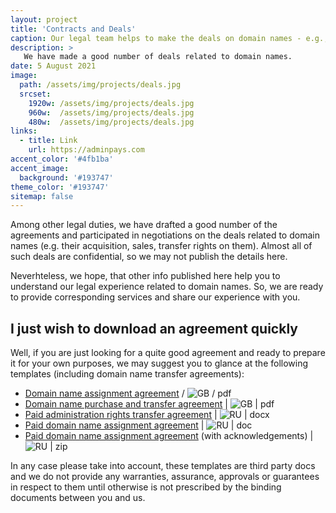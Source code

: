 ```yaml
---
layout: project
title: 'Contracts and Deals'
caption: Our legal team helps to make the deals on domain names - e.g., by drafting the agreements and negotiating the terms.
description: >
   We have made a good number of deals related to domain names. 
date: 5 August 2021
image: 
  path: /assets/img/projects/deals.jpg
  srcset: 
    1920w: /assets/img/projects/deals.jpg
    960w:  /assets/img/projects/deals.jpg
    480w:  /assets/img/projects/deals.jpg
links:
  - title: Link
    url: https://adminpays.com
accent_color: '#4fb1ba'
accent_image:
  background: '#193747'
theme_color: '#193747'
sitemap: false
---
```


Among other legal duties, we have drafted a good number of the agreements and participated in negotiations on the deals related to domain names (e.g. their acquisition, sales, transfer rights on them). Almost all of such deals are confidential, so we may not publish the details here. 

Neverhteless, we hope, that other info published here help you to understand our legal experience related to domain names. So, we are ready to provide corresponding services and share our experience with you. 

## I just wish to download an agreement quickly
Well, if you are just looking for a quite good agreement and ready to prepare it for your own purposes, we may suggest you to glance at the following templates (including domain name transfer agreements):

* [Domain name assignment agreement](https://www.leaplaw.com/pubSearch/preview/domainname_assign.pdf) / ![GB](https://github.com/madebybowtie/FlagKit/raw/master/Assets/PNG/GB.png?raw=true) / pdf
* [Domain name purchase and transfer agreement](https://www.docracy.com/4693/domain-name-transfer-agreement) | ![GB](https://github.com/madebybowtie/FlagKit/raw/master/Assets/PNG/GB.png?raw=true) | pdf
* [Paid administration rights transfer agreement](https://www.iidf.ru/upload/iblock/905/04_dogovor-vozmezdnoy-peredachi-domennogo-imeni.docx) | ![RU](https://github.com/madebybowtie/FlagKit/raw/master/Assets/PNG/RU.png?raw=true) | docx
* [Paid domain name assignment agreement](http://xn----7sbbhef7cpebbpj8b.xn--p1ai/wp-content/uploads/2015/10/%D0%94%D0%BE%D0%B3%D0%BE%D0%B2%D0%BE%D1%80-%D0%BF%D0%B5%D1%80%D0%B5%D0%B4%D0%B0%D1%87%D0%B8-%D0%B4%D0%BE%D0%BC%D0%B5%D0%BD%D0%BD%D0%BE%D0%B3%D0%BE-%D0%B8%D0%BC%D0%B5%D0%BD%D0%B8.doc) | ![RU](https://github.com/madebybowtie/FlagKit/raw/master/Assets/PNG/RU.png?raw=true) | doc
* [Paid domain name assignment agreement](http://reghouse.ru/upload/dogovor_vppadi.zip) (with acknowledgements) | ![RU](https://github.com/madebybowtie/FlagKit/raw/master/Assets/PNG/RU.png?raw=true) | zip

In any case please take into account, these templates are third party docs and we do not provide any warranties, assurance, approvals or guarantees in respect to them until otherwise is not prescribed by the binding documents between you and us.
